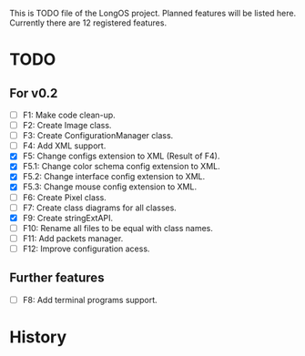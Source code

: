 This is TODO file of the LongOS project. Planned features will be listed here.
Currently there are 12 registered features.

TODO
========

For v0.2
--------

- [ ] F1: Make code clean-up.
- [ ] F2: Create Image class.
- [ ] F3: Create ConfigurationManager class.
- [ ] F4: Add XML support.
- [X] F5: Change configs extension to XML (Result of F4).
- [X] F5.1: Change color schema config extension to XML.
- [X] F5.2: Change interface config extension to XML.
- [X] F5.3: Change mouse config extension to XML.
- [ ] F6: Create Pixel class.
- [ ] F7: Create class diagrams for all classes.
- [X] F9: Create stringExtAPI.
- [ ] F10: Rename all files to be equal with class names.
- [ ] F11: Add packets manager.
- [ ] F12: Improve configuration acess.

Further features
--------
- [ ] F8: Add terminal programs support.

History
========